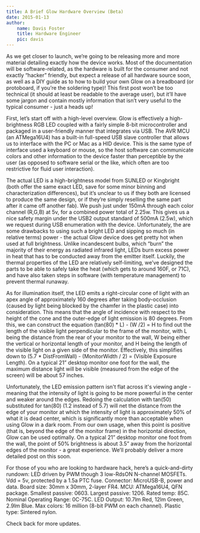 ```yaml
---
title: A Brief Glow Hardware Overview (Beta)
date: 2015-01-13
author:
    name: Davis Foster
    title: Hardware Engineer
    pic: davis
---
```


As we get closer to launch, we’re going to be releasing more and more material detailing exactly how the device works.  Most of the documentation will be software-related, as the hardware is built for the consumer and not exactly “hacker” friendly, but expect a release of all hardware source soon, as well as a DIY guide as to how to build your own Glow on a breadboard (or protoboard, if you’re the soldering type)!  This first post won’t be too technical (it should at least be readable to the average user), but it’ll have some jargon and contain mostly information that isn’t very useful to the typical consumer - just a heads up!


First, let’s start off with a high-level overview.  Glow is effectively a high-brightness RGB LED coupled with a fairly simple 8-bit microcontroller and packaged in a user-friendly manner that integrates via USB.  The AVR MCU (an ATMega16U4) has a built-in full-speed USB slave controller that allows us to interface with the PC or Mac as a HID device.  This is the same type of interface used a keyboard or mouse, so the host software can communicate colors and other information to the device faster than perceptible by the user (as opposed to software serial or the like, which often are too restrictive for fluid user interaction).


The actual LED is a high-brightness model from SUNLED or Kingbright (both offer the same exact LED, save for some minor binning and characterization differences), but it’s unclear to us if they both are licensed to produce the same design, or if they’re simply reselling the same part after it came off another fab).  We push just under 150mA through each color channel (R,G,B) at 5v, for a combined power total of 2.25w.   This gives us a nice safety margin under the USB2 output standard of 500mA (2.5w), which we request during USB enumeration with the device.   Unfortunately, the are some drawbacks to using such a bright LED and sipping so much (in relative terms) power - the actual Glow device does get pretty hot when used at full brightness.  Unlike incandescent bulbs, which “burn” the majority of their energy as radiated infrared light, LEDs burn excess power in heat that has to be conducted away from the emitter itself.  Luckily, the thermal properties of the LED are relatively self-limiting, we’ve designed the parts to be able to safely take the heat (which gets to around 160F, or 71C), and have also taken steps in software (with temperature management) to prevent thermal runaway.


As for illumination itself, the LED emits a right-circular cone of light with an apex angle of approximately 160 degrees after taking body-occlusion (caused by light being blocked by the chamfer in the plastic case) into consideration.  This means that the angle of incidence with respect to the height of the cone and the outer-edge of light emission is 80 degrees.  From this, we can construct the equation (tan(80) * L) - (W /2) = H to find out the length of the visible light perpendicular to the frame of the monitor, with L being the distance from the rear of your monitor to the wall, W being either the vertical or horizontal length of your monitor, and H being the length of the visible light on a given side of the monitor.  Effectively, this simplifies down to (5.7 * DistFromWall) - (MonitorWidth / 2) = (Visible Exposure Length).  On a typical 21” desktop monitor one foot for the wall, the maximum distance light will be visible (measured from the edge of the screen) will be about 57 inches.


Unfortunately, the LED emission pattern isn't flat across it's viewing angle - meaning that the intensity of light is going to be more powerful in the center and weaker around the edges.  Redoing the calculation with tan(50) substituted for tan(80) (1.2 instead of 5.7) will net the distance from the edge of your monitor at which the intensity of light is approximately 50% of what it is dead center, which is significantly more than acceptable when using Glow in a dark room.  From our own usage, when this point is positive (that is, beyond the edge of the monitor frame) in the horizontal direction, Glow can be used optimally.  On a typical 21” desktop monitor one foot from the wall, the point of 50% brightness is about 3.5” away from the horizontal edges of the monitor - a great experience.  We’ll probably deliver a more detailed post on this soon.


For those of you who are looking to hardware hack, here’s a quick-and-dirty rundown:  LED driven by PWM though 3 low-RdsON N-channel MOSFETs.  Vdd = 5v, protected by a 1.5a PTC fuse.  Connector:  MicroUSB-B, power and data.  Board size:  30mm x 30mm, 2-layer FR4.  MCU:  ATMega16U4, QFN package.  Smallest passive: 0603.  Largest passive:  1206.  Rated temp:  85C.  Nominal Operating Range:  0C-75C.  LED Output:   10.7lm Red, 12lm Green, 2.9lm Blue.  Max colors: 16 million (8-bit PWM on each channel).  Plastic type:  Sintered nylon.


Check back for more updates.
